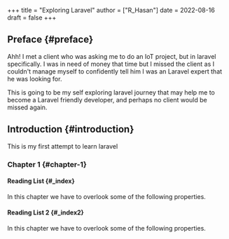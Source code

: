 +++
title = "Exploring Laravel"
author = ["R_Hasan"]
date = 2022-08-16
draft = false
+++

## Preface {#preface}

Ahh! I met a client who was asking me to do an IoT project, but in laravel specifically. I was in need of money that time but I missed the client as I couldn't manage myself to confidently tell him I was an Laravel expert that he was looking for.

This is going to be my self exploring laravel journey that may help me to become a Laravel friendly developer, and perhaps no client would be missed again.


## Introduction {#introduction}

This is my first attempt to learn laravel


### Chapter 1 {#chapter-1}


#### Reading List {#_index}

In this chapter we have to overlook some of the following properties.


#### Reading List 2 {#_index2}

In this chapter we have to overlook some of the following properties.
